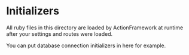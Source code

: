 Initializers
================

All ruby files in this directory are loaded by ActionFramework at runtime after your settings and routes were loaded.

You can put database connection initializers in here for example.
